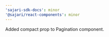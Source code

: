 ```yaml
---
'sajari-sdk-docs': minor
'@sajari/react-components': minor
---
```


Added compact prop to Pagination component.
